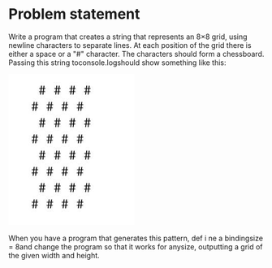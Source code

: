# Problem statement 

Write a program that creates a string that represents an 8×8 grid, using newline characters to separate lines. At each position of the grid there is either a space or a "#" character. The characters should form a chessboard.
Passing this string toconsole.logshould show something like this:

![image](./chessboard.jpeg)

When you have a program that generates this pattern, def i ne a bindingsize = 8and change the program so that it works for anysize, outputting a grid of the given width and height.